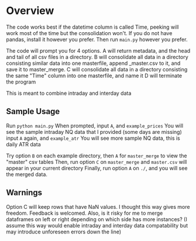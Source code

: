 # Overview
The code works best if the datetime column is called Time, peeking will work most of the time but the consolidation won't. If you do not have pandas, install it however you prefer. Then run `main.py` however you prefer.

The code will prompt you for 4 options. A will return metadata, and the head and tail of all csv files in a directory.
B will consolidate all data in a directory consisting similar data into one masterfile, append \_master.csv to it, and save it to master_merge.
C will consolidate all data in a directory consisting the same "Time" column into one masterfile, and name it 
D will terminate the program

This is meant to combine intraday and interday data

## Sample Usage
Run `python main.py`
When prompted, input `A`, and `example_prices`
You will see the sample intraday NQ data that I provided (some days are missing)
input `A` again, and `example_atr`
You will see more sample NQ data, this is daily ATR data

Try option `B` on each example directory, then `A` for `master_merge` to view the "master" csv tables
Then, run option `C` on `master_merge` and `master.csv` will appear in your current directory
Finally, run option `A` on `./`, and you will see the merged data.

## Warnings
Option C will keep rows that have NaN values. I thought this way gives more freedom. Feedback is welcomed. Also, is it risky for me to merge dataframes on left or right depending on which side has more instances? (I assume this way would enable intraday and interday data compatability but may introduce unforeseen errors down the line)